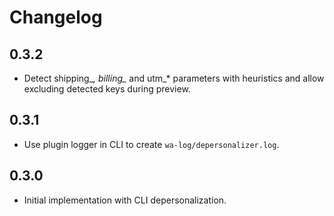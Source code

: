# Changelog

## 0.3.2
* Detect shipping_*, billing_* and utm_* parameters with heuristics and allow excluding detected keys during preview.

## 0.3.1
* Use plugin logger in CLI to create `wa-log/depersonalizer.log`.

## 0.3.0
* Initial implementation with CLI depersonalization.

